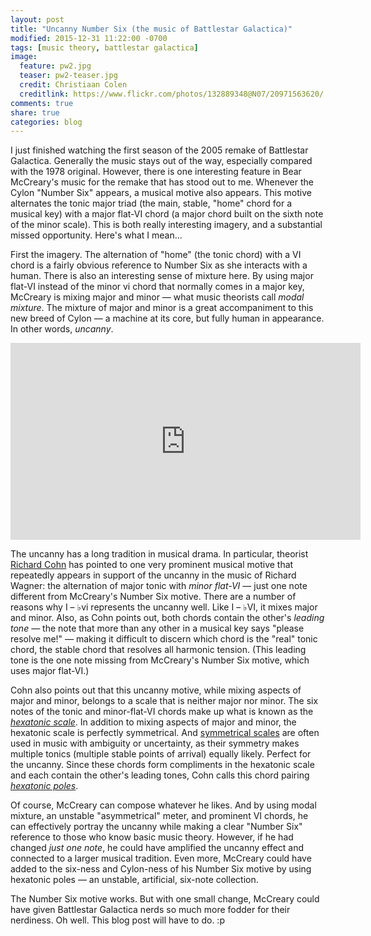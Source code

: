 ```yaml
---
layout: post
title: "Uncanny Number Six (the music of Battlestar Galactica)"
modified: 2015-12-31 11:22:00 -0700
tags: [music theory, battlestar galactica]
image:
  feature: pw2.jpg
  teaser: pw2-teaser.jpg
  credit: Christiaan Colen
  creditlink: https://www.flickr.com/photos/132889348@N07/20971563620/
comments: true
share: true
categories: blog
---
```


I just finished watching the first season of the 2005 remake of Battlestar Galactica. Generally the music stays out of the way, especially compared with the 1978 original. However, there is one interesting feature in Bear McCreary's music for the remake that has stood out to me. Whenever the Cylon "Number Six" appears, a musical motive also appears. This motive alternates the tonic major triad (the main, stable, "home" chord for a musical key) with a major flat-VI chord (a major chord built on the sixth note of the minor scale). This is both really interesting imagery, and a substantial missed opportunity. Here's what I mean...

First the imagery. The alternation of "home" (the tonic chord) with a VI chord is a fairly obvious reference to Number Six as she interacts with a human. There is also an interesting sense of mixture here. By using major flat-VI instead of the minor vi chord that normally comes in a major key, McCreary is mixing major and minor ― what music theorists call *modal mixture*. The mixture of major and minor is a great accompaniment to this new breed of Cylon ― a machine at its core, but fully human in appearance. In other words, *uncanny*.

<iframe width="560" height="315" src="https://www.youtube.com/embed/YkOjeYY6vxc" frameborder="0" allowfullscreen></iframe>

The uncanny has a long tradition in musical drama. In particular, theorist [Richard Cohn](https://www.jstor.org/stable/10.1525/jams.2004.57.2.285?seq=1#page_scan_tab_contents) has pointed to one very prominent musical motive that repeatedly appears in support of the uncanny in the music of Richard Wagner: the alternation of major tonic with *minor flat-VI* ― just one note different from McCreary's Number Six motive. There are a number of reasons why I – &#9837;vi represents the uncanny well. Like I – &#9837;VI, it mixes major and minor. Also, as Cohn points out, both chords contain the other's *leading tone* ― the note that more than any other in a musical key says "please resolve me!" ― making it difficult to discern which chord is the "real" tonic chord, the stable chord that resolves all harmonic tension. (This leading tone is the one note missing from McCreary's Number Six motive, which uses major flat-VI.) 

Cohn also points out that this uncanny motive, while mixing aspects of major and minor, belongs to a scale that is neither major nor minor. The six notes of the tonic and minor-flat-VI chords make up what is known as the [*hexatonic scale*](http://openmusictheory.com/atonal.html). In addition to mixing aspects of major and minor, the hexatonic scale is perfectly symmetrical. And [symmetrical scales](http://openmusictheory.com/symmetryAndCentricity.html) are often used in music with ambiguity or uncertainty, as their symmetry makes multiple tonics (multiple stable points of arrival) equally likely. Perfect for the uncanny. Since these chords form compliments in the hexatonic scale and each contain the other's leading tones, Cohn calls this chord pairing [*hexatonic poles*](http://muse.jhu.edu/login?auth=0&type=summary&url=/journals/opera_quarterly/v022/22.2cohn.pdf).

Of course, McCreary can compose whatever he likes. And by using modal mixture, an unstable "asymmetrical" meter, and prominent VI chords, he can effectively portray the uncanny while making a clear "Number Six" reference to those who know basic music theory. However, if he had changed *just one note*, he could have amplified the uncanny effect and connected to a larger musical tradition. Even more, McCreary could have added to the six-ness and Cylon-ness of his Number Six motive by using hexatonic poles ― an unstable, artificial, six-note collection.

The Number Six motive works. But with one small change, McCreary could have given Battlestar Galactica nerds so much more fodder for their nerdiness. Oh well. This blog post will have to do. :p
